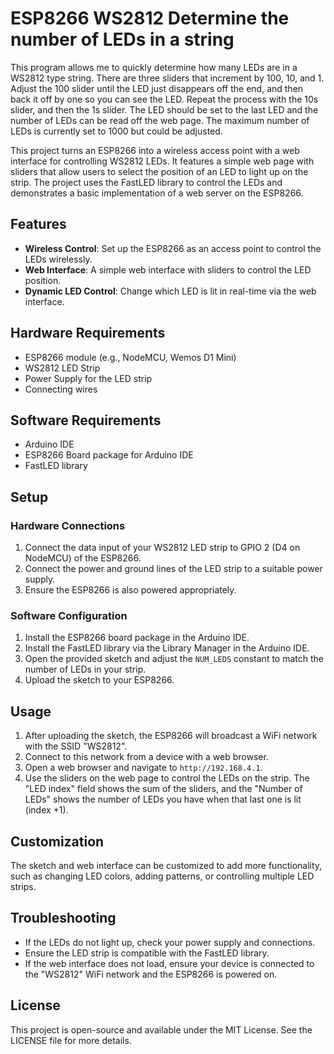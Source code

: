 # ESP8266 WS2812 Determine the number of LEDs in a string

This program  allows me to quickly determine how many LEDs are in a WS2812 type string.  There are three sliders that increment by 100,  10,  and 1.  Adjust the 100 slider until the LED just disappears off the end,  and then back it off by one so you can see the LED.  Repeat the process with the 10s slider,  and then the 1s slider.  The LED should be set to the last LED and the number of LEDs can be read off the web page. The maximum number of LEDs is currently set to 1000 but could be adjusted.

This project turns an ESP8266 into a wireless access point with a web interface for controlling WS2812 LEDs. It features a simple web page with sliders that allow users to select the position of an LED to light up on the strip. The project uses the FastLED library to control the LEDs and demonstrates a basic implementation of a web server on the ESP8266.


## Features

- **Wireless Control**: Set up the ESP8266 as an access point to control the LEDs wirelessly.
- **Web Interface**: A simple web interface with sliders to control the LED position.
- **Dynamic LED Control**: Change which LED is lit in real-time via the web interface.

## Hardware Requirements

- ESP8266 module (e.g., NodeMCU, Wemos D1 Mini)
- WS2812 LED Strip
- Power Supply for the LED strip
- Connecting wires

## Software Requirements

- Arduino IDE
- ESP8266 Board package for Arduino IDE
- FastLED library

## Setup

### Hardware Connections

1. Connect the data input of your WS2812 LED strip to GPIO 2 (D4 on NodeMCU) of the ESP8266.
2. Connect the power and ground lines of the LED strip to a suitable power supply.
3. Ensure the ESP8266 is also powered appropriately.

### Software Configuration

1. Install the ESP8266 board package in the Arduino IDE.
2. Install the FastLED library via the Library Manager in the Arduino IDE.
3. Open the provided sketch and adjust the `NUM_LEDS` constant to match the number of LEDs in your strip.
4. Upload the sketch to your ESP8266.

## Usage

1. After uploading the sketch, the ESP8266 will broadcast a WiFi network with the SSID "WS2812".
2. Connect to this network from a device with a web browser.
3. Open a web browser and navigate to `http://192.168.4.1`.
4. Use the sliders on the web page to control the LEDs on the strip. The "LED index" field shows the sum of the sliders, and the "Number of LEDs" shows the number of LEDs you have when that last one is lit (index +1).

## Customization

The sketch and web interface can be customized to add more functionality, such as changing LED colors, adding patterns, or controlling multiple LED strips.

## Troubleshooting

- If the LEDs do not light up, check your power supply and connections.
- Ensure the LED strip is compatible with the FastLED library.
- If the web interface does not load, ensure your device is connected to the "WS2812" WiFi network and the ESP8266 is powered on.



## License

This project is open-source and available under the MIT License. See the LICENSE file for more details.
